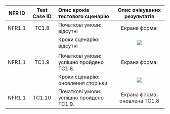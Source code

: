 |  NFR ID | Test Case ID  |Опис кроків тестового сценарію |  Опис очікуваних результатів  |
|  :---:  |  :-----: | :-------------  |  :---------------:  |
| NFR1.1   | TC1.8  | Початкові умови: відсутні  |  Екрана форма:  |
|    |   | Кроки сценарію: відсутні  |  ![](https://github.com/oleksandrblazhko/ai-214-shkuropatova/blob/ai-214-shkuropatova_with_laboratory_work_8/2-SoftwareDesign/2.8-TestCases/interf.png)  |
|    |   |   |    |
|  NFR1.1  | TC1.9  | Початкові умови: успішно пройдено TC1.8.  |  Екрана форма:  |
|    |   | Кроки сценарію: оновлення сторінки  |   ![](https://github.com/oleksandrblazhko/ai-214-shkuropatova/blob/ai-214-shkuropatova_with_laboratory_work_8/2-SoftwareDesign/2.8-TestCases/interfRefr.png)  |
|  NFR1.1  | TC1.10  | Початкові умови: успішно пройдено TC1.9.  |  Екрана форма:  оновлена TC1.8  |
